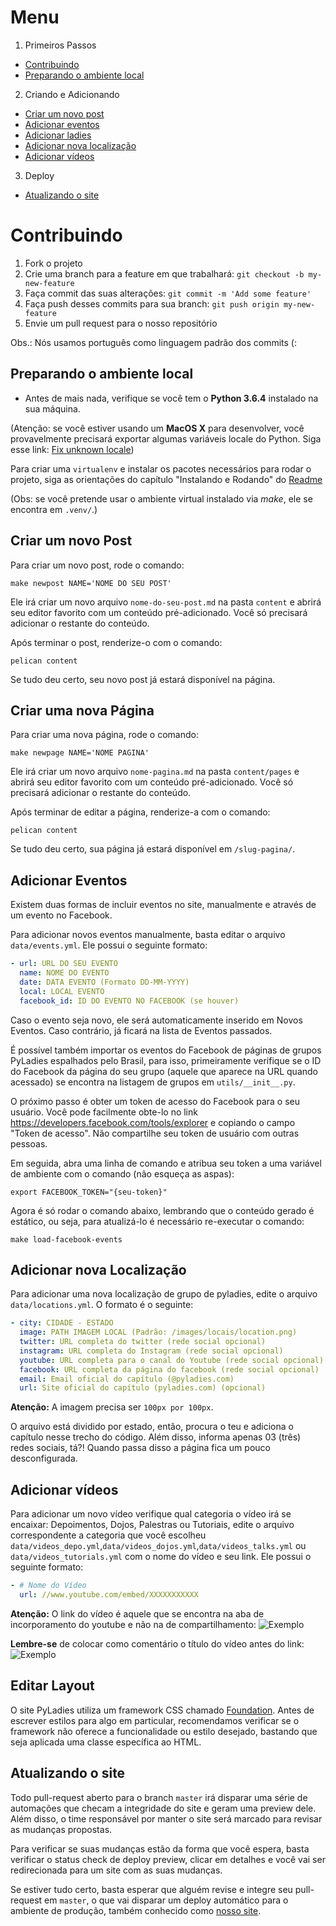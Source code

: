 Menu
====
1. Primeiros Passos
  * [Contribuindo](#contribuindo)
  * [Preparando o ambiente local](#preparando-o-ambiente-local)

2. Criando e Adicionando
  * [Criar um novo post](#criar-um-novo-post)
  * [Adicionar eventos](#adicionar-eventos)
  * [Adicionar ladies](#adicionar-ladies)
  * [Adicionar nova localização](#adicionar-nova-localização)
  * [Adicionar vídeos](#adicionar-vídeos)

3. Deploy
  * [Atualizando o site](#atualizando-o-site)


Contribuindo
============

1. Fork o projeto
2. Crie uma branch para a feature em que trabalhará: `git checkout -b my-new-feature`
3. Faça commit das suas alterações: `git commit -m 'Add some feature'`
4. Faça push desses commits para sua branch: `git push origin my-new-feature`
5. Envie um pull request para o nosso repositório

Obs.: Nós usamos português como linguagem padrão dos commits (:


Preparando o ambiente local
--------------------------
- Antes de mais nada, verifique se você tem o **Python 3.6.4** instalado na sua máquina.

(Atenção: se você estiver usando um **MacOS X** para desenvolver, você provavelmente precisará exportar algumas variáveis locale do Python. Siga esse link: [Fix unknown locale](http://patrick.arminio.info/fix-valueerror-unknown-locale-utf8/))

Para criar uma `virtualenv` e instalar os pacotes necessários para rodar o projeto, siga as orientações do capítulo "Instalando e Rodando" do [Readme](https://github.com/pyladies-brazil/br-pyladies-pelican/blob/develop/README.md)

(Obs: se você pretende usar o ambiente virtual instalado via *make*, ele se encontra em `.venv/`.)

Criar um novo Post
------------------

Para criar um novo post, rode o comando:

	make newpost NAME='NOME DO SEU POST'

Ele irá criar um novo arquivo `nome-do-seu-post.md` na pasta `content` e abrirá seu editor favorito com um conteúdo pré-adicionado.  Você só precisará adicionar o restante do conteúdo.

Após terminar o post, renderize-o com o comando:

	pelican content

Se tudo deu certo, seu novo post já estará disponível na página.


Criar uma nova Página
---------------------

Para criar uma nova página, rode o comando:

	make newpage NAME='NOME PAGINA'

Ele irá criar um novo arquivo `nome-pagina.md` na pasta `content/pages` e abrirá seu editor favorito com um conteúdo pré-adicionado.  Você só precisará adicionar o restante do conteúdo.

Após terminar de editar a página, renderize-a com o comando:

	pelican content

Se tudo deu certo, sua página já estará disponível em `/slug-pagina/`.


Adicionar Eventos
-----------------

Existem duas formas de incluir eventos no site, manualmente e através de um evento no Facebook.

Para adicionar novos eventos manualmente, basta editar o arquivo `data/events.yml`. Ele possui o seguinte formato:

```yaml
- url: URL DO SEU EVENTO
  name: NOME DO EVENTO
  date: DATA EVENTO (Formato DD-MM-YYYY)
  local: LOCAL EVENTO
  facebook_id: ID DO EVENTO NO FACEBOOK (se houver)
```

Caso o evento seja novo, ele será automaticamente inserido em Novos Eventos. Caso contrário, já ficará na lista de Eventos passados.

É possível também importar os eventos do Facebook de páginas de grupos PyLadies espalhados pelo Brasil, para isso, primeiramente verifique se o ID do Facebook da página do seu grupo (aquele que aparece na URL quando acessado) se encontra na listagem de grupos em `utils/__init__.py`.

O próximo passo é obter um token de acesso do Facebook para o seu usuário. Você pode facilmente obte-lo no link https://developers.facebook.com/tools/explorer e copiando o campo "Token de acesso". Não compartilhe seu token de usuário com outras pessoas.

Em seguida, abra uma linha de comando e atribua seu token a uma variável de ambiente com o comando (não esqueça as aspas):

    export FACEBOOK_TOKEN="{seu-token}"

Agora é só rodar o comando abaixo, lembrando que o conteúdo gerado é estático, ou seja, para atualizá-lo é necessário re-executar o comando:

    make load-facebook-events


Adicionar nova Localização
--------------------------

Para adicionar uma nova localização de grupo de pyladies, edite o arquivo `data/locations.yml`. O formato é o seguinte:


```yaml
- city: CIDADE - ESTADO
  image: PATH IMAGEM LOCAL (Padrão: /images/locais/location.png)
  twitter: URL completa do twitter (rede social opcional)
  instagram: URL completa do Instagram (rede social opcional)
  youtube: URL completa para o canal do Youtube (rede social opcional)
  facebook: URL completa da página do facebook (rede social opcional)
  email: Email oficial do capítulo (@pyladies.com)
  url: Site oficial do capítulo (pyladies.com) (opcional)
```

**Atenção:** A imagem precisa ser `100px por 100px`.

O arquivo está dividido por estado, então, procura o teu e adiciona o capítulo nesse trecho do código. Além disso, informa apenas 03 (três) redes sociais, tá?! Quando passa disso a página fica um pouco desconfigurada.


Adicionar vídeos
----------------

Para adicionar um novo vídeo verifique qual categoria o vídeo irá se encaixar: Depoimentos, Dojos, Palestras ou Tutoriais, edite o arquivo correspondente a categoria que você escolheu `data/videos_depo.yml`,`data/videos_dojos.yml`,`data/videos_talks.yml` ou `data/videos_tutorials.yml` com o nome do vídeo e seu link. Ele possui o seguinte formato:

```yaml
- # Nome do Vídeo
  url: //www.youtube.com/embed/XXXXXXXXXXX
```

**Atenção:** O link do vídeo é aquele que se encontra na aba de incorporamento do youtube e não na de compartilhamento:
![Exemplo](https://cloud.githubusercontent.com/assets/6595551/19491891/59d9ff6a-9553-11e6-8163-0c65ca58d241.png "Link correto do youtube")

**Lembre-se** de colocar como comentário o título do vídeo antes do link:
![Exemplo](https://cloud.githubusercontent.com/assets/6595551/19491947/97e5df18-9553-11e6-9ed3-d1294f37a291.png "Comentário nos vídeos")


Editar Layout
-------------

O site PyLadies utiliza um framework CSS chamado [Foundation](http://foundation.zurb.com/sites.html). Antes de escrever estilos para algo em particular, recomendamos verificar se o framework não oferece a funcionalidade ou estilo desejado, bastando que seja aplicada uma classe específica ao HTML.


Atualizando o site
------------------

Todo pull-request aberto para o branch `master` irá disparar uma série de automações que checam a integridade do site e geram uma preview dele. 
Além disso, o time responsável por manter o site será marcado para revisar as mudanças propostas.

Para verificar se suas mudanças estão da forma que você espera, basta verificar o status check de deploy preview, clicar em detalhes e você vai ser redirecionada para um site com as suas mudanças.

Se estiver tudo certo, basta esperar que alguém revise e integre seu pull-request em `master`, o que vai disparar um deploy automático para o ambiente de produção, também conhecido como [nosso site](http://brasil.pyladies.com/).
